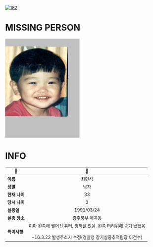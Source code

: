 [![182](https://img.shields.io/badge/%EC%8B%A4%EC%A2%85%EC%8B%A0%EA%B3%A0%EB%8A%94%20%EA%B5%AD%EB%B2%88%EC%97%86%EC%9D%B4-182-blue)](http://safe182.go.kr/index.do)

# MISSING PERSON

<img src="./missing_person.jpg">

# INFO

|🔑|💎|
|--|:--:|
|**이름**|최민석|
|**성별**|남자|
|**현재 나이**|33|
|**당시 나이**|3|
|**실종일**|1991/03/24|
|**실종 장소**|광주북부  매곡동 |
|**특이사항**|이마 왼쪽에 찢어진 흉터, 쌍꺼풀 있음. 왼쪽 허리위에 종기 났었음</br></br>-16.3.22 발생주소지 수정(경찰청 장기실종추적팀장 이건수)|
